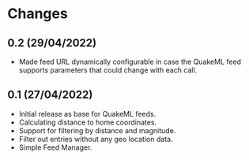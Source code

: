 # Changes

## 0.2 (29/04/2022)
* Made feed URL dynamically configurable in case the QuakeML feed supports parameters
  that could change with each call.

## 0.1 (27/04/2022)
* Initial release as base for QuakeML feeds.
* Calculating distance to home coordinates.
* Support for filtering by distance and magnitude.
* Filter out entries without any geo location data.
* Simple Feed Manager.
